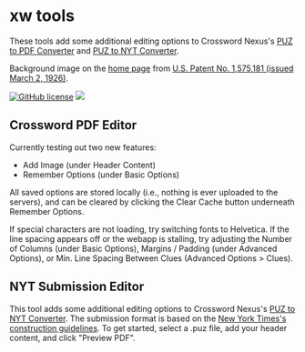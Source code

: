 # xw tools

These tools add some additional editing options to Crossword Nexus's [PUZ to PDF Converter](https://crosswordnexus.com/apps/puz-to-pdf/) and [PUZ to NYT Converter](https://crosswordnexus.com/apps/puz-to-nyt/).  

Background image on the [home page](https://njyoon.github.io) from [U.S. Patent No. 1,575,181 (issued March 2, 1926)](https://patentimages.storage.googleapis.com/39/a8/fa/9dc9826eaba905/US1575181.pdf).

[![GitHub license](https://img.shields.io/github/license/njyoon/njyoon.github.io.svg?style=flat-square)](https://github.com/njyoon/njyoon.github.io/blob/master/LICENSE)
[![](https://img.shields.io/badge/updates-sporadic%20at%20best-yellow)](https://github.com/njyoon/njyoon.github.io)

## Crossword PDF Editor

Currently testing out two new features: 
- Add Image (under Header Content)
- Remember Options (under Basic Options)

All saved options are stored locally (i.e., nothing is ever uploaded to the servers), and can be cleared by clicking the Clear Cache button underneath Remember Options.

If special characters are not loading, try switching fonts to Helvetica.  If the line spacing appears off or the webapp is stalling, try adjusting the Number of Columns (under Basic Options), Margins / Padding (under Advanced Options), or Min. Line Spacing Between Clues (Advanced Options > Clues).

## NYT Submission Editor

This tool adds some additional editing options to Crossword Nexus's [PUZ to NYT Converter](https://crosswordnexus.com/apps/puz-to-pdf/). The submission format is based on the [New York Times's construction guidelines](https://www.nytimes.com/puzzles/submissions/crossword). To get started, select a .puz file, add your header content, and click "Preview PDF".
